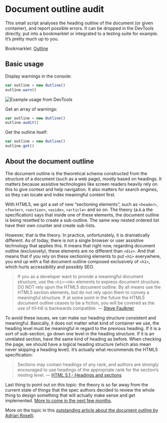 # Document outline audit

This small script analyses the heading outline of the document (or given container), and report possible errors. It can be dropped in the DevTools directly, put into a bookmarklet or integrated to a testing suite for example. It’s pretty much up to you.

Bookmarklet: <a href="javascript:!function(e,n,t){n=e.body,t=e.createElement('script'),t.src='https://cdn.rawgit.com/edenspiekermann/outline-audit/master/index.js',t.async=!0,n.appendChild(t)}(document);">Outline</a>

## Basic usage

Display warnings in the console:

```js
var outline = new Outline()
outline.warn()
```

![Example usage from DevTools](http://i.imgur.com/TY6R9fG.png)

Get an array of warnings:

```js
var outline = new Outline()
outline.audit()
```

Get the outline itself:

```js
var outline = new Outline()
outline.get()
```

## About the document outline

The document outline is the theoretical schema constructed from the structure of a document (such as a web page), mostly based on headings. It matters because assistive technologies like screen readers heavily rely on this to give context and help navigation. It also matters for search engines, so they can locate and index meaningful content first.

With HTML5, we got a set of new “sectioning elements”, such as `<header>`, `<footer>`, `<section>`, `<aside>`, `<article>` and so on. The theory (a.k.a the specification) says that inside one of these elements, the document outline is being resetted to create a sub-outline. The same way nested ordered list have their own counter and create sub-lists.

However, that is the theory. In practice, unfortunately, it is dramatically different. As of today, there is not a single browser or user assistive technology that applies this. It means that right now, regarding document outline (exclusively), these elements are no different than `<div>`. And that means that if you rely on these sectioning elements to put `<h1>` everywhere, you end up with a flat document outline composed exclusively of `<h1>`, which hurts accessibility and possibly SEO.

> If you as a developer want to provide a meaningful document structure, use the `<h1>`–`<h6>` elements to express document structure. DO NOT rely upon the HTML5 document outline. By all means use the HTML5 section elements, but do not rely upon them to convey a meaningful structure. If at some point in the future the HTML5 document outline ceases to be a fiction, you will be covered as the use of h1–h6 is backwards compatible.
> — [Steve Faulkner](http://blog.paciellogroup.com/2013/10/html5-document-outline/)

To avoid these issues, we can make our heading structure consistent and meaningful. Basically, it does not matter what kind of container we use, the heading level must be meaningful in regard to the previous heading. If it is a sort of sub-section, go down one level in the heading structure. If it is an unrelated section, have the same kind of heading as before. When checking the page, we should have a logical heading structure (which also mean never skipping a heading level). It’s actually what recommends the HTML5 specification:

> Sections may contain headings of any rank, and authors are strongly encouraged to use headings of the appropriate rank for the section’s nesting level.
> — [HTML 5.1 - Headings and sections](http://w3c.github.io/html/sections.html#headings-and-sections)

Last thing to point out on this topic: the theory is so far away from the current state of things that the spec authors decided to review the whole thing to design something that will actually make sense and get implemented. [More to come in the next few months](https://github.com/w3c/html/issues/33).

More on the topic in this [outstanding article about the document outline by Adrian Roselli](http://adrianroselli.com/2013/12/the-truth-about-truth-about-multiple-h1.html).
